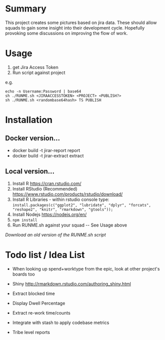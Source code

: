 # Summary

This project creates some pictures based on jira data.
These should allow squads to gain some insight into their development cycle. Hopefully provoking some discussions on improving the flow of work.

# Usage

1. get Jira Access Token
2. Run script against project

e.g.
```
echo -n Username:Password | base64
sh ./RUNME.sh <JIRAACCESSTOKEN> <PROJECT> <PUBLISH?>
sh ./RUNME.sh <randombase64hash> TS PUBLISH
```

# Installation


## Docker version...

* docker build -t jirar-report report
* docker build -t jirar-extract extract

## Local version...

1. Install R https://cran.rstudio.com/
2. Install RStudio (Recommended) https://www.rstudio.com/products/rstudio/download/
3. Install R Libraries - within rstudio console type: ```install.packages(c("ggplot2", "lubridate", "dplyr", "forcats", "reshape2", "knitr", "rmarkdown", "gtools"));```
4. Install Nodejs https://nodejs.org/en/
5. ```npm install```
6. Run RUNME.sh against your squad -- See Usage above

 *Download an old version of the RUNME.sh script*

# Todo list / Idea List

* When looking up spend+worktype from the epic, look at other project's boards too 
* Shiny http://rmarkdown.rstudio.com/authoring_shiny.html
* Extract blocked time
* Display Dwell Percentage
* Extract re-work time/counts
* Integrate with stash to apply codebase metrics

* Tribe level reports

